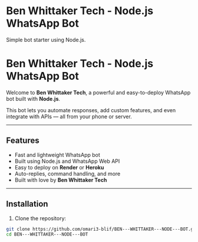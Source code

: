 # Ben Whittaker Tech - Node.js WhatsApp Bot

Simple bot starter using Node.js.
# Ben Whittaker Tech - Node.js WhatsApp Bot

Welcome to **Ben Whittaker Tech**, a powerful and easy-to-deploy WhatsApp bot built with **Node.js**.

This bot lets you automate responses, add custom features, and even integrate with APIs — all from your phone or server.

---

## Features

- Fast and lightweight WhatsApp bot
- Built using Node.js and WhatsApp Web API
- Easy to deploy on **Render** or **Heroku**
- Auto-replies, command handling, and more
- Built with love by **Ben Whittaker Tech**

---

## Installation

1. Clone the repository:

```bash
git clone https://github.com/omari3-blif/BEN---WHITTAKER---NODE---BOT.git
cd BEN---WHITTAKER---NODE---BOT
